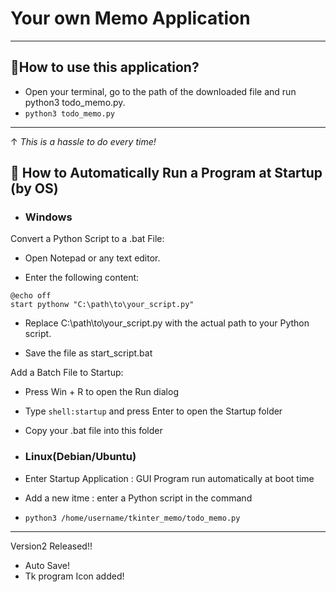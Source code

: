 # Your own Memo Application 
---
## 📌How to use this application?
- Open your terminal, go to the path of the downloaded file and run python3 todo_memo.py.
- `python3 todo_memo.py`
---
↑ _This is a hassle to do every time!_

## 📌 How to Automatically Run a Program at Startup (by OS)
- ### Windows
Convert a Python Script to a .bat File: 

- Open Notepad or any text editor.

- Enter the following content:
```
@echo off
start pythonw "C:\path\to\your_script.py"
```
- Replace C:\path\to\your_script.py with the actual path to your Python script.

- Save the file as start_script.bat

Add a Batch File to Startup:

- Press Win + R to open the Run dialog
- Type `shell:startup` and press Enter to open the Startup folder
- Copy your .bat file into this folder

- ### Linux(Debian/Ubuntu)

- Enter Startup Application : GUI Program run automatically at boot time
- Add a new itme : enter a Python script in the command
- `python3 /home/username/tkinter_memo/todo_memo.py`

---
Version2 Released!! 
- Auto Save!
- Tk program Icon added!
